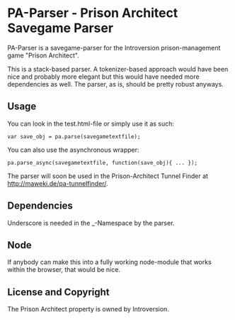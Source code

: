 # PA-Parser - Prison Architect Savegame Parser
PA-Parser is a savegame-parser for the Introversion prison-management
game "Prison Architect".

This is a stack-based parser. A tokenizer-based approach would
have been nice and probably more elegant but this would have
needed more dependencies as well. The parser, as is, should be pretty
robust anyways.

## Usage
You can look in the test.html-file or simply use it as such:

    var save_obj = pa.parse(savegametextfile);

You can also use the asynchronous wrapper:

    pa.parse_async(savegametextfile, function(save_obj){ ... });

The parser will soon be used in the Prison-Architect Tunnel Finder at
http://maweki.de/pa-tunnelfinder/.

## Dependencies
Underscore is needed in the _-Namespace by the parser.

## Node
If anybody can make this into a fully working node-module that works
within the browser, that would be nice.


## License and Copyright

The Prison Architect property is owned by Introversion.
